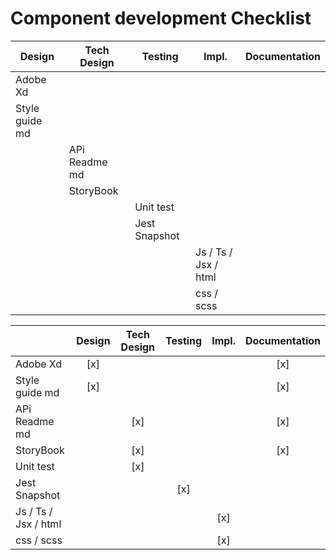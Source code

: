 
# Component development Checklist 

| Design        | Tech Design   | Testing        | Impl.         | Documentation |
| ------------- |---------------| ---------------|---------------|---------------|
| Adobe Xd | | | | | 
| Style guide md | | | | | 
|  | APi Readme md | | | | 
|  | StoryBook | | | | 
|  | | Unit test  | | | 
|  | | Jest Snapshot  | | | 
|  | | | Js / Ts / Jsx / html | | 
|  | | | css / scss | | 



|  | Design        | Tech Design   | Testing        | Impl.         | Documentation |
| ---| :----------: |:------------:| :-------------:|:-------------:|:-------------:|
 Adobe Xd |[x] | | | | [x]| 
 Style guide md |[x] | | | |[x] | 
 APi Readme md | |[x] | | | [x]| 
 StoryBook | |[x] | | |[x] |
 Unit test  | |[x] | | 
 Jest Snapshot  | | |[x] | |
 Js / Ts / Jsx / html | | | |  [x] 
 css / scss | | | | [x]